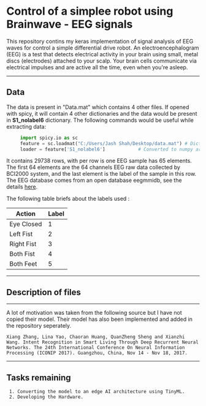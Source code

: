 # Control of a simplee robot using Brainwave - EEG signals

This repository contins my keras implementation of signal analysis of EEG waves for control a simple differential drive robot. 
An electroencephalogram (EEG) is a test that detects electrical activity in your brain using small, metal discs (electrodes) attached to your scalp. Your brain cells communicate via electrical impulses and are active all the time, even when you're asleep.

---

## Data

The data is present in "Data.mat" which contains 4 other files. If opened with spicy, it will contain 4 other dictionaries and the data would be present in **S1_nolabel6** dictionary. The following commands would be useful while extracting data:

```python
     import spicy.io as sc
     feature = sc.loadmat("C:/Users/Jash Shah/Desktop/data.mat") # Dictionary named loader created. 
     loader = feature['S1_nolabel6']            # Converted to numpy array
```

It contains 29738 rows, with per row is one EEG sample has 65 elements. The first 64 elements are the 64 channels EEG raw data collected by BCI2000 system, and the last element is the label of the sample in this row.  The EEG database comes from an open database eegmmidb, see the details [here](http://www.physionet.org/pn4/eegmmidb/).

The following table briefs about the labels used :

|   Action   | Label |
| ---------- | ----- |
| Eye Closed |   1   |
| Left Fist  |   2   |
| Right Fist |   3   |
| Both Fist  |   4   |
| Both Feet  |   5   |

---

## Description of files





---

A lot of motivation was taken from the following source but I have not copied their model. Their model has also been implemented and added in the repository seperately.

```
Xiang Zhang, Lina Yao, Chaoran Huang, QuanZheng Sheng and Xianzhi Wang. Intent Recognition in Smart Living Through Deep Recurrent Neural Networks. The 24th International Conference On Neural Information Processing (ICONIP 2017). Guangzhou, China, Nov 14 - Nov 18, 2017.
```

---

## Tasks remaining

     1. Converting the model to an edge AI architecture using TinyML.
     2. Developing the Hardware.
